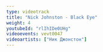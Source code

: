 ```yaml
---
type: videotrack
title: "Nick Johnston - Black Eye"
weight: 4
youtubeId: "rlIhIDe0UHg"
videoevents: vevt0047
videoartists: ["Ник Джонстон"]
---
```

